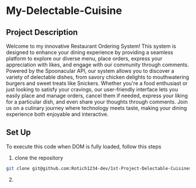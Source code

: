 # My-Delectable-Cuisine
## Project Description

Welcome to my innovative Restaurant Ordering System! This system is designed to enhance your dining experience by providing a seamless platform to explore our diverse menu, place orders, express your appreciation with likes, and engage with our community through comments. Powered by the Spoonacular API, our system allows you to discover a variety of delectable dishes, from savory chicken delights to mouthwatering burgers and sweet treats like Snickers. Whether you're a food enthusiast or just looking to satisfy your cravings, our user-friendly interface lets you easily place and manage orders, cancel them if needed, express your liking for a particular dish, and even share your thoughts through comments. Join us on a culinary journey where technology meets taste, making your dining experience both enjoyable and interactive.


## Set Up
To execute this code when DOM is fully loaded, follow this steps
1. clone the repository
```bash
git clone git@github.com:Rotich1234-dev/1st-Project-Delectable-Cuisines.git
```
2. 

